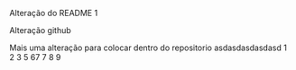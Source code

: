 Alteração do README 1

Alteração github



Mais uma alteração para colocar dentro do repositorio 
asdasdasdasdasd
1
2
3
5
67
7
8
9
